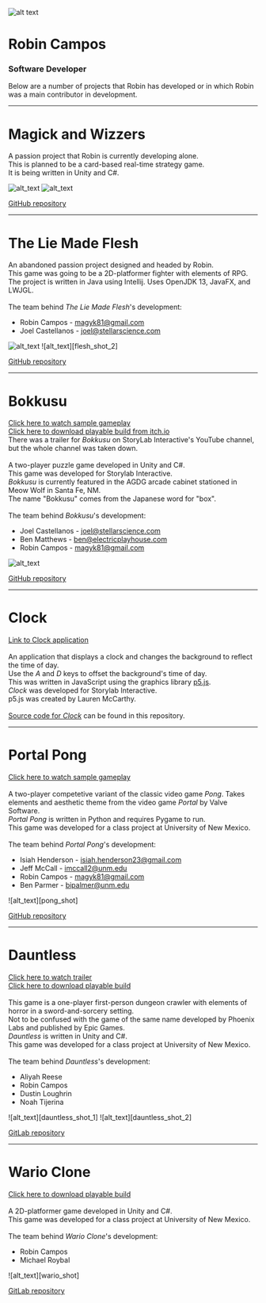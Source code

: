[robin]: https://github.com/magyk81/magyk81.github.io/blob/master/robin_circle.png
[wizzers_shot_1]: https://i.ibb.co/JvzbFvB/board.png
[wizzers_shot_2]: https://i.ibb.co/Wg9kTVB/hand-smaller-cards.png
[flesh_shot_1]: 
[flesh_shot_2]: 
[bokkusu_shot]: https://img.itch.zone/aW1nLzM0MTU3ODkucG5n/original/TnGDPw.png

![alt text][robin]

# Robin Campos
### Software Developer

<p>Below are a number of projects that Robin has developed or in which Robin was a main contributor in development.</p>

___

# Magick and Wizzers
A passion project that Robin is currently developing alone.<br>
This is planned to be a card-based real-time strategy game.<br>
It is being written in Unity and C#.<br>

![alt_text][wizzers_shot_1]
![alt_text][wizzers_shot_2]

[GitHub repository](https://github.com/magyk81/Magick_and_Wizzers)

---

# The Lie Made Flesh
An abandoned passion project designed and headed by Robin.<br>
This game was going to be a 2D-platformer fighter with elements of RPG.<br>
The project is written in Java using Intellij. Uses OpenJDK 13, JavaFX, and LWJGL.<br><br>
The team behind *The Lie Made Flesh*'s development:
+ Robin Campos - magyk81@gmail.com
+ Joel Castellanos - joel@stellarscience.com

![alt_text][flesh_shot_1]
![alt_text][flesh_shot_2]

[GitHub repository](https://github.com/magyk81/Droserogis)

___

# Bokkusu
[Click here to watch sample gameplay](https://youtu.be/Cv-jjsrRf2E)<br>
[Click here to download playable build from itch.io](https://magyk81.itch.io/bokkusu)<br>
There was a trailer for *Bokkusu* on StoryLab Interactive's YouTube channel, but the whole channel was taken down.<br><br>
A two-player puzzle game developed in Unity and C#.<br>
This game was developed for Storylab Interactive.<br>
*Bokkusu* is currently featured in the AGDG arcade cabinet stationed in Meow Wolf in Santa Fe, NM.<br>
The name "Bokkusu" comes from the Japanese word for "box".<br><br>
The team behind *Bokkusu*'s development:
+ Joel Castellanos - joel@stellarscience.com
+ Ben Matthews - ben@electricplayhouse.com
+ Robin Campos - magyk81@gmail.com

![alt_text][bokkusu_shot]

[GitHub repository](https://github.com/castellanos70/Bokkusu)

___

# Clock
[Link to Clock application](https://magyk81.github.io/Clock/index.html)<br><br>
An application that displays a clock and changes the background to reflect the time of day.<br>
Use the *A* and *D* keys to offset the background's time of day.<br>
This was written in JavaScript using the graphics library [p5.js](p5js.org).<br>
*Clock* was developed for Storylab Interactive.<br>
p5.js was created by Lauren McCarthy.<br><br>
[Source code for *Clock*](https://github.com/magyk81/magyk81.github.io/tree/master/Clock) can be found in this repository.

___

# Portal Pong
[Click here to watch sample gameplay](http://www.youtube.com/watch?v=5LbnfjEFXmo)<br><br>
A two-player competetive variant of the classic video game *Pong*. Takes elements and aesthetic theme from the video game *Portal* by Valve Software.<br>
*Portal Pong* is written in Python and requires Pygame to run.<br>
This game was developed for a class project at University of New Mexico.<br><br>
The team behind *Portal Pong*'s development:
+ Isiah Henderson - isiah.henderson23@gmail.com
+ Jeff McCall - imccall2@unm.edu
+ Robin Campos - magyk81@gmail.com
+ Ben Parmer - bipalmer@unm.edu

![alt_text][pong_shot]

[GitHub repository](https://github.com/magyk81/Portal_Pong)

___

# Dauntless
[Click here to watch trailer](https://www.youtube.com/watch?v=UHjMnWaz_J8)<br>
[Click here to download playable build](http://www.mediafire.com/file/e18abd02h99cn6l/Dauntless_build.zip/file)<br><br>
This game is a one-player first-person dungeon crawler with elements of horror in a sword-and-sorcery setting.<br>
Not to be confused with the game of the same name developed by Phoenix Labs and published by Epic Games.<br>
*Dauntless* is written in Unity and C#.<br>
This game was developed for a class project at University of New Mexico.<br><br>
The team behind *Dauntless*'s development:
+ Aliyah Reese
+ Robin Campos
+ Dustin Loughrin
+ Noah Tijerina

![alt_text][dauntless_shot_1]
![alt_text][dauntless_shot_2]

[GitLab repository](https://gitlab.com/magyk81/Dauntless)

___

# Wario Clone
[Click here to download playable build](http://www.mediafire.com/file/e3ejf6scksfxdfr/Wario_Clone.zip/file)<br><br>
A 2D-platformer game developed in Unity and C#.<br>
This game was developed for a class project at University of New Mexico.<br><br>
The team behind *Wario Clone*'s development:
+ Robin Campos
+ Michael Roybal

![alt_text][wario_shot]

[GitLab repository](https://gitlab.com/magyk81/Wario_Clone)
